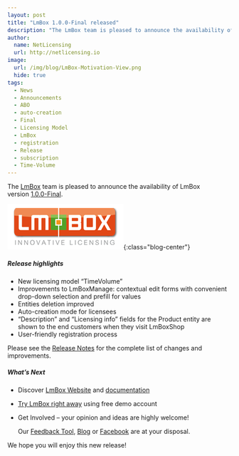 ```yaml
---
layout: post
title: "LmBox 1.0.0-Final released"
description: "The LmBox team is pleased to announce the availability of LmBox version 1.0.0-Final"
author:
  name: NetLicensing
  url: http://netlicensing.io
image:
  url: /img/blog/LmBox-Motivation-View.png
  hide: true
tags:
  - News
  - Announcements
  - ABO
  - auto-creation
  - Final
  - Licensing Model
  - LmBox
  - registration
  - Release
  - subscription
  - Time-Volume
---
```


The <a title="LmBox - Innovative License Management Solution" href="http://netlicensing.io">LmBox</a> team is pleased to announce the availability of LmBox version <a title="Release Notes - LmBox 1.0.0-Final" href="https://www.labs64.de/confluence/x/xQCo" target="_blank">1.0.0-Final</a>.

![LmBox](/img/blog/logo_lmbox.png "LmBox - Innovative License Management Solution"){:class="blog-center"}

##### Release highlights

  * New licensing model &#8220;TimeVolume&#8221;
  * Improvements to LmBoxManage: contextual edit forms with convenient drop-down selection and prefill for values
  * Entities deletion improved
  * Auto-creation mode for licensees
  * &#8220;Description&#8221; and &#8220;Licensing info&#8221; fields for the Product entity are shown to the end customers when they visit LmBoxShop
  * User-friendly registration process

Please see the <a title="Release Notes - LmBox 1.0.0-Final" href="https://www.labs64.de/confluence/x/xQCo" target="_blank">Release Notes</a> for the complete list of changes and improvements.

##### What&#8217;s Next

  * Discover <a title="LmBox - Innovative License Management Solution" href="http://netlicensing.io">LmBox Website</a> and <a title="LmBox documentation" href="https://www.labs64.de/confluence/x/pgCo" target="_blank">documentation</a>
  * <a title="LmBox - Innovative License Management Solution" href="https://go.netlicensing.io/console/v2/?lc=4b566c7e20&source=lmbox001" target="_blank">Try LmBox right away</a> using free demo account
  * Get Involved &#8211; your opinion and ideas are highly welcome!

    Our <a title="LmBox Feedback" href="https://netlicensing.uservoice.com" target="_blank" rel="nofollow">Feedback Tool</a>, [Blog](http://www.labs64.com/blog "Labs64 Blog") or <a title="Labs64 Facebook" href="https://www.facebook.com/NetLicensing" target="_blank" rel="nofollow">Facebook</a> are at your disposal.

We hope you will enjoy this new release!
